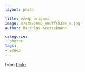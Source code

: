 ```yaml
---
layout: photo

title: ezeep origami
image: 8782995066_e90ff6b3ae_o.jpg
author: Matthias Kretschmann

categories:
- photos
tags:
- ezeep
---
```


from [flickr](http://www.flickr.com/photos/krema/8776417095/)
